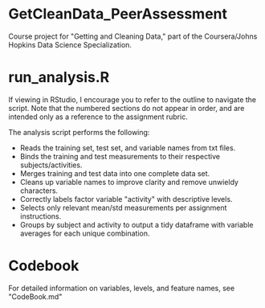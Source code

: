 # GetCleanData_PeerAssessment

Course project for "Getting and Cleaning Data," part of the Coursera/Johns Hopkins Data Science Specialization.

# run_analysis.R

If viewing in RStudio, I encourage you to refer to the outline to navigate the script. Note that the numbered sections do not appear in order, and are intended only as a reference to the assignment rubric.

The analysis script performs the following:
- Reads the training set, test set, and variable names from txt files.
- Binds the training and test measurements to their respective subjects/activities.
- Merges training and test data into one complete data set.
- Cleans up variable names to improve clarity and remove unwieldy characters.
- Correctly labels factor variable "activity" with descriptive levels.
- Selects only relevant mean/std measurements per assignment instructions.
- Groups by subject and activity to output a tidy dataframe with variable averages for each unique combination.

# Codebook

For detailed information on variables, levels, and feature names, see "CodeBook.md"